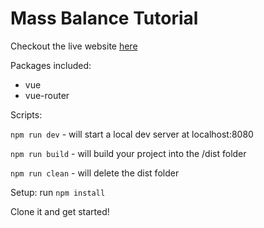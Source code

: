 # Mass Balance Tutorial

Checkout the live website [here](https://jeremybyu.github.io/mass-balance/)

Packages included:
- vue
- vue-router


Scripts:

`npm run dev` - will start a local dev server at localhost:8080

`npm run build` - will build your project into the /dist folder

`npm run clean` - will delete the dist folder

Setup: run `npm install`

Clone it and get started!

